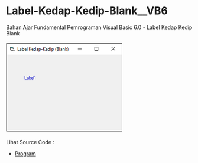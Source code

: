# Label-Kedap-Kedip-Blank__VB6
Bahan Ajar Fundamental Pemrograman Visual Basic 6.0 - Label Kedap Kedip Blank<br><br>
<img src="https://github.com/RizkyKhapidsyah/Label-Kedap-Kedip-Blank__VB6/blob/master/result/001.PNG"><br><br>
Lihat Source Code : <br>
- <a href="https://github.com/RizkyKhapidsyah/Label-Kedap-Kedip-Blank__VB6/blob/master/Form1.frm">Program</a>
